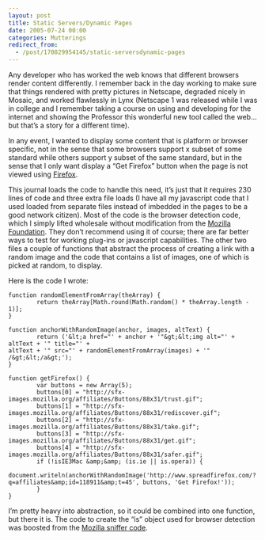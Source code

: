 ```yaml
---
layout: post
title: Static Servers/Dynamic Pages
date: 2005-07-24 00:00
categories: Mutterings
redirect_from:
  - /post/170829954145/static-serversdynamic-pages
---
```

Any developer who has worked the web knows that different browsers render content differently. I remember back in the day working to make sure that things rendered with pretty pictures in Netscape, degraded nicely in Mosaic, and worked flawlessly in Lynx (Netscape 1 was released while I was in college and I remember taking a course on using and developing for the internet and showing the Professor this wonderful new tool called the web&hellip;but that&rsquo;s a story for a different time).

In any event, I wanted to display some content that is platform or browser specific, not in the sense that some browsers support x subset of some standard while others support y subset of the same standard, but in the sense that I only want display a &ldquo;Get Firefox&rdquo; button when the page is not viewed using [Firefox](http://www.spreadfirefox.com/?q=affiliates&amp;id=118911&amp;t=80).

This journal loads the code to handle this need, it&rsquo;s just that it requires 230 lines of code and three extra file loads (I have all my javascript code that I used loaded from separate files instead of imbedded in the pages to be a good network citizen). Most of the code is the browser detection code, which I simply lifted wholesale without modification from the [Mozilla Foundation](http://www.mozilla.org). They don&rsquo;t recommend using it of course; there are far better ways to test for working plug-ins or javascript capabilities. The other two files a couple of functions that abstract the process of creating a link with a random image and the code that contains a list of images, one of which is picked at random, to display.

Here is the code I wrote:

```
function randomElementFromArray(theArray) {
        return theArray[Math.round(Math.random() * theArray.length - 1)];
}

function anchorWithRandomImage(anchor, images, altText) {
        return ('&lt;a href="' + anchor + '"&gt;&lt;img alt="' + altText + '" title="' + 
altText + '" src="' + randomElementFromArray(images) + '" /&gt;&lt;/a&gt;');
}

function getFirefox() {
        var buttons = new Array(5);
        buttons[0] = "http://sfx-images.mozilla.org/affiliates/Buttons/88x31/trust.gif";
        buttons[1] = "http://sfx-images.mozilla.org/affiliates/Buttons/88x31/rediscover.gif";
        buttons[2] = "http://sfx-images.mozilla.org/affiliates/Buttons/88x31/take.gif";
        buttons[3] = "http://sfx-images.mozilla.org/affiliates/Buttons/88x31/get.gif";
        buttons[4] = "http://sfx-images.mozilla.org/affiliates/Buttons/88x31/safer.gif";
        if (!isIE3Mac &amp;&amp; (is.ie || is.opera)) {
                document.writeln(anchorWithRandomImage('http://www.spreadfirefox.com/?q=affiliates&amp;id=118911&amp;t=45', buttons, 'Get Firefox!'));
        }
}
```

I&rsquo;m pretty heavy into abstraction, so it could be combined into one function, but there it is. The code to create the &ldquo;is&rdquo; object used for browser detection was boosted from the [Mozilla sniffer code](http://www.mozilla.org/docs/web-developer/sniffer/browser_type_oo.html).
